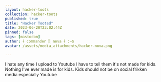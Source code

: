 ```yaml
---
layout: hacker-toots
collection: hacker-toots
published: true
title: "Hacker Tooted"
date: 2023-06-20T23:02:44Z
pinned: false
tags: [mastodon]
author: ⸸ commander ░ nova ⸸ :~$
avatar: /assets/media_attachments/hacker-nova.png

---
```


<p>I hate any time I upload to Youtube I have to tell them it&#39;s not made for kids. Nothing I&#39;ve ever made is for kids. Kids should not be on social frikken media especially Youtube</p>


